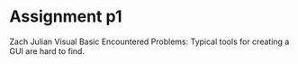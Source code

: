 # Assignment p1
Zach Julian
Visual Basic
Encountered Problems: Typical tools for creating a GUI are hard to find.
